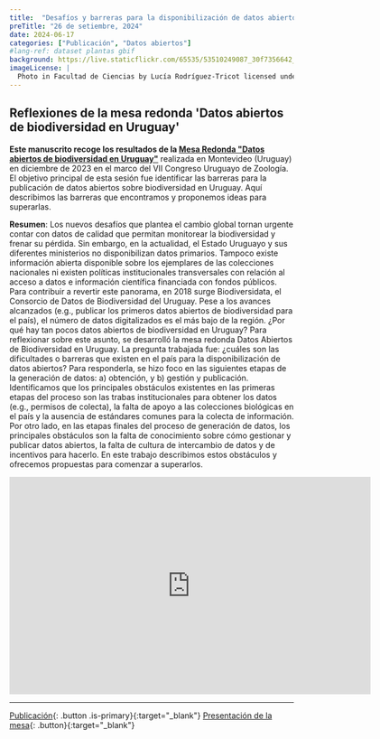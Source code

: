 ```yaml
---
title:  "Desafíos y barreras para la disponibilización de datos abiertos de biodiversidad en Uruguay"
preTitle: "26 de setiembre, 2024"
date: 2024-06-17
categories: ["Publicación", "Datos abiertos"]
#lang-ref: dataset plantas gbif
background: https://live.staticflickr.com/65535/53510249087_30f7356642_k.jpg
imageLicense: |
  Photo in Facultad de Ciencias by Lucía Rodríguez-Tricot licensed under [CC BY](https://creativecommons.org/licenses/by/2.0/) via [Flickr](https://www.flickr.com/photos/biodiversidata/53511321773)
---
```


## Reflexiones de la mesa redonda 'Datos abiertos de biodiversidad en Uruguay'

**Este manuscrito recoge los resultados de la [​​Mesa Redonda "Datos abiertos de biodiversidad en Uruguay"](/post/2023/mesa-redonda-cuz/)** realizada en Montevideo (Uruguay) en diciembre de 2023 en el marco del VII Congreso Uruguayo de Zoología. El objetivo principal de esta sesión fue identificar las barreras para la publicación de datos abiertos sobre biodiversidad en Uruguay. Aquí describimos las barreras que encontramos y proponemos ideas para superarlas.

**Resumen**: Los nuevos desafíos que plantea el cambio global tornan urgente contar con datos de calidad que permitan monitorear la biodiversidad y frenar su pérdida. Sin embargo, en la actualidad, el Estado Uruguayo y sus diferentes ministerios no disponibilizan datos primarios. Tampoco existe información abierta disponible sobre los ejemplares de las colecciones nacionales ni existen políticas institucionales transversales con relación al acceso a datos e información científica financiada con fondos públicos. Para contribuir a revertir este panorama, en 2018 surge Biodiversidata, el Consorcio de Datos de Biodiversidad del Uruguay. Pese a los avances alcanzados (e.g., publicar los primeros datos abiertos de biodiversidad para el país), el número de datos digitalizados es el más bajo de la región. ¿Por qué hay tan pocos datos abiertos de biodiversidad en Uruguay? Para reflexionar sobre este asunto, se desarrolló la mesa redonda Datos Abiertos de Biodiversidad en Uruguay. La pregunta trabajada fue: ¿cuáles son las dificultades o barreras que existen en el país para la disponibilización de datos abiertos? Para responderla, se hizo foco en las siguientes etapas de la generación de datos: a) obtención, y b) gestión y publicación. Identificamos que los principales obstáculos existentes en las primeras etapas del proceso son las trabas institucionales para obtener los datos (e.g., permisos de colecta), la falta de apoyo a las colecciones biológicas en el país y la ausencia de estándares comunes para la colecta de información. Por otro lado, en las etapas finales del proceso de generación de datos, los principales obstáculos son la falta de conocimiento sobre cómo gestionar y publicar datos abiertos, la falta de cultura de intercambio de datos y de incentivos para hacerlo. En este trabajo describimos estos obstáculos y ofrecemos propuestas para comenzar a superarlos.


<iframe width="640" height="385" src="https://www.youtube.com/embed/3hzSsP84u88?si=HNr90CVf1Y8bh5__" title="YouTube video player" frameborder="0" allow="accelerometer; autoplay; clipboard-write; encrypted-media; gyroscope; picture-in-picture; web-share" allowfullscreen></iframe>


***

[Publicación](https://doi.org/10.25260/EA.24.34.3.0.2413){: .button .is-primary}{:target="_blank"} [Presentación de la mesa](https://figshare.com/articles/conference_contribution/Mesa_Redonda_Datos_abiertos_de_biodiversidad_en_Uruguay_/25347700?file=44874817){: .button}{:target="_blank"}
